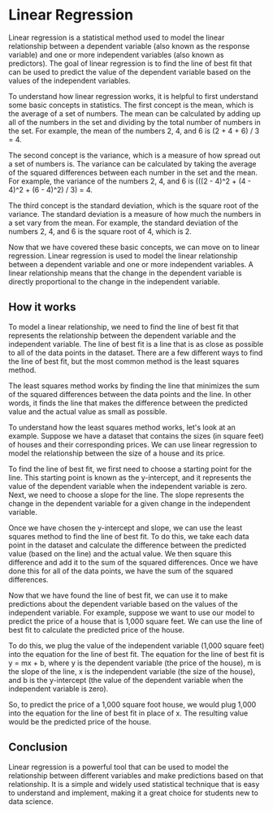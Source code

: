 # Linear Regression

Linear regression is a statistical method used to model the linear relationship between a dependent variable (also known as the response variable) and one or more independent variables (also known as predictors). The goal of linear regression is to find the line of best fit that can be used to predict the value of the dependent variable based on the values of the independent variables.

To understand how linear regression works, it is helpful to first understand some basic concepts in statistics. The first concept is the mean, which is the average of a set of numbers. The mean can be calculated by adding up all of the numbers in the set and dividing by the total number of numbers in the set. For example, the mean of the numbers 2, 4, and 6 is (2 + 4 + 6) / 3 = 4.

The second concept is the variance, which is a measure of how spread out a set of numbers is. The variance can be calculated by taking the average of the squared differences between each number in the set and the mean. For example, the variance of the numbers 2, 4, and 6 is (((2 - 4)^2 + (4 - 4)^2 + (6 - 4)^2) / 3) = 4.

The third concept is the standard deviation, which is the square root of the variance. The standard deviation is a measure of how much the numbers in a set vary from the mean. For example, the standard deviation of the numbers 2, 4, and 6 is the square root of 4, which is 2.

Now that we have covered these basic concepts, we can move on to linear regression. Linear regression is used to model the linear relationship between a dependent variable and one or more independent variables. A linear relationship means that the change in the dependent variable is directly proportional to the change in the independent variable.

## How it works
To model a linear relationship, we need to find the line of best fit that represents the relationship between the dependent variable and the independent variable. The line of best fit is a line that is as close as possible to all of the data points in the dataset. There are a few different ways to find the line of best fit, but the most common method is the least squares method.

The least squares method works by finding the line that minimizes the sum of the squared differences between the data points and the line. In other words, it finds the line that makes the difference between the predicted value and the actual value as small as possible.

To understand how the least squares method works, let's look at an example. Suppose we have a dataset that contains the sizes (in square feet) of houses and their corresponding prices. We can use linear regression to model the relationship between the size of a house and its price.

To find the line of best fit, we first need to choose a starting point for the line. This starting point is known as the y-intercept, and it represents the value of the dependent variable when the independent variable is zero. Next, we need to choose a slope for the line. The slope represents the change in the dependent variable for a given change in the independent variable.

Once we have chosen the y-intercept and slope, we can use the least squares method to find the line of best fit. To do this, we take each data point in the dataset and calculate the difference between the predicted value (based on the line) and the actual value. We then square this difference and add it to the sum of the squared differences. Once we have done this for all of the data points, we have the sum of the squared differences.

Now that we have found the line of best fit, we can use it to make predictions about the dependent variable based on the values of the independent variable. For example, suppose we want to use our model to predict the price of a house that is 1,000 square feet. We can use the line of best fit to calculate the predicted price of the house.

To do this, we plug the value of the independent variable (1,000 square feet) into the equation for the line of best fit. The equation for the line of best fit is y = mx + b, where y is the dependent variable (the price of the house), m is the slope of the line, x is the independent variable (the size of the house), and b is the y-intercept (the value of the dependent variable when the independent variable is zero).

So, to predict the price of a 1,000 square foot house, we would plug 1,000 into the equation for the line of best fit in place of x. The resulting value would be the predicted price of the house.

## Conclusion
Linear regression is a powerful tool that can be used to model the relationship between different variables and make predictions based on that relationship. It is a simple and widely used statistical technique that is easy to understand and implement, making it a great choice for students new to data science.
